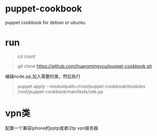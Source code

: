 # puppet-cookbook
puppet cookbook for debian or ubuntu.

# run
>  cd /root/

> git clone https://github.com/huangmingyou/puppet-cookbook.git

编辑node.pp,加入需要的类，然后执行

>  puppet apply  --modulepath=/root/puppet-cookbook/modules /root/puppet-cookbook/manifests/site.pp


# vpn类

配置一个兼容iphone的pptp或者l2tp vpn服务器
